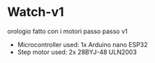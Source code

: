 # Watch-v1
orologio fatto con i motori passo passo v1  
* Microcontroller used: 1x Arduino nano ESP32
* Step motor used: 2x 28BYJ-48 ULN2003
